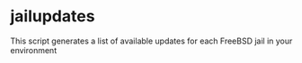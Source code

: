 # jailupdates
This script generates a list of available updates for each FreeBSD jail in your environment
